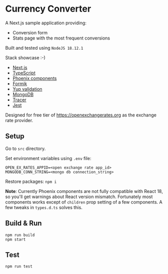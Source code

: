 # Currency Converter

A Next.js sample application providing:
- Conversion form
- Stats page with the most frequent conversions

Built and tested using `NodeJS 18.12.1`

Stack showcase :-)
- [Next.js](https://nextjs.org)
- [TypeScript](https://www.typescriptlang.org)
- [Phoenix components](https://github.com/purple-technology/phoenix-components)
- [Formik](https://formik.org)
- [Yup validation](https://github.com/jquense/yup)
- [MongoDB](https://www.mongodb.com/)
- [Tracer](https://github.com/baryon/tracer)
- [Jest](https://jestjs.io)

Designed for free tier of https://openexchangerates.org as the exchange rate provider.

## Setup
Go to `src` directory.

Set environment variables using `.env` file:

```
OPEN_EX_RATES_APPID=<open exchange rate app_id>
MONGODB_CONN_STRING=<mongo db connection_string>
```

Restore packages:
`npm i`

**Note**: Currently Phoenix components are not fully compatible with React 18, so you'll get warnings about React version mismatch. Fortunately most components works except of `children` prop setting of a few components. A few tweaks in `types.d.ts` solves this.

## Build & Run
```
npm run build
npm start
```

## Test
`npm run test`

